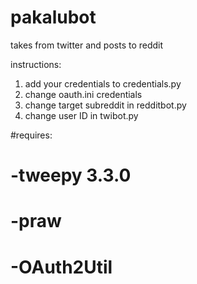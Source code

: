 # pakalubot
takes from twitter and posts to reddit

instructions:
  1. add your credentials to credentials.py
  2. change oauth.ini credentials
  3. change target subreddit in redditbot.py
  4. change user ID in twibot.py


#requires:
#	-tweepy 3.3.0
#	-praw
#	-OAuth2Util
